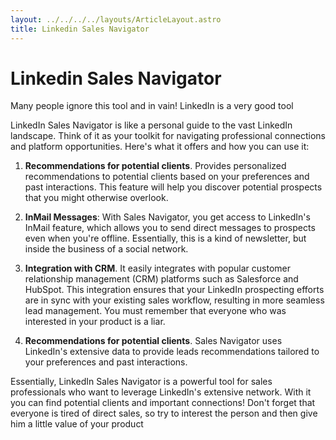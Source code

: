 ```yaml
---
layout: ../../../../layouts/ArticleLayout.astro
title: Linkedin Sales Navigator
---
```


# Linkedin Sales Navigator

Many people ignore this tool and in vain! LinkedIn is a very good tool

LinkedIn Sales Navigator is like a personal guide to the vast LinkedIn landscape. Think of it as your toolkit for navigating professional connections and platform opportunities. Here's what it offers and how you can use it:

1. **Recommendations for potential clients**. Provides personalized recommendations to potential clients based on your preferences and past interactions. This feature will help you discover potential prospects that you might otherwise overlook.

2. **InMail Messages**: With Sales Navigator, you get access to LinkedIn's InMail feature, which allows you to send direct messages to prospects even when you're offline. Essentially, this is a kind of newsletter, but inside the business of a social network.

3. **Integration with CRM**. It easily integrates with popular customer relationship management (CRM) platforms such as Salesforce and HubSpot. This integration ensures that your LinkedIn prospecting efforts are in sync with your existing sales workflow, resulting in more seamless lead management. You must remember that everyone who was interested in your product is a liar.

4. **Recommendations for potential clients**. Sales Navigator uses LinkedIn's extensive data to provide leads recommendations tailored to your preferences and past interactions.

Essentially, LinkedIn Sales Navigator is a powerful tool for sales professionals who want to leverage LinkedIn's extensive network. With it you can find potential clients and important connections! Don't forget that everyone is tired of direct sales, so try to interest the person and then give him a little value of your product